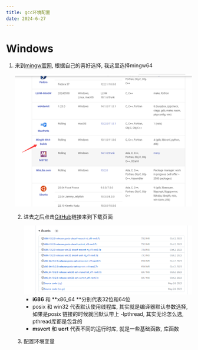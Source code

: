 ```yaml
---
title: gcc环境配置
date: 2024-6-27
---
```


# Windows

1. 来到[mingw官网](https://www.mingw-w64.org/downloads/), 根据自己的喜好选择,  我这里选择mingw64

   <img src="../../img/环境配置assets/image-20240627005230160.png" alt="image-20240627005230160" style="zoom: 80%;" />

   2. 进去之后点击[GitHub](https://github.com/niXman/mingw-builds-binaries/releases)链接来到下载页面

      <img src="../../img/环境配置assets/image-20240627005338382.png" alt="image-20240627005338382" style="zoom:80%;" />

      * **i686** 和 **x86_64 **分别代表32位和64位
      * posix 和 win32 代表默认使用线程库,  其实就是编译器默认参数选择, 如果是posix 链接的时候就回默认带上 -lpthread, 其实无论怎么选, pthread库都是包含的
      * **msvcrt**  和 **ucrt** 代表不同的运行时库, 就是一些基础函数, 库函数

   3. 配置环境变量

   